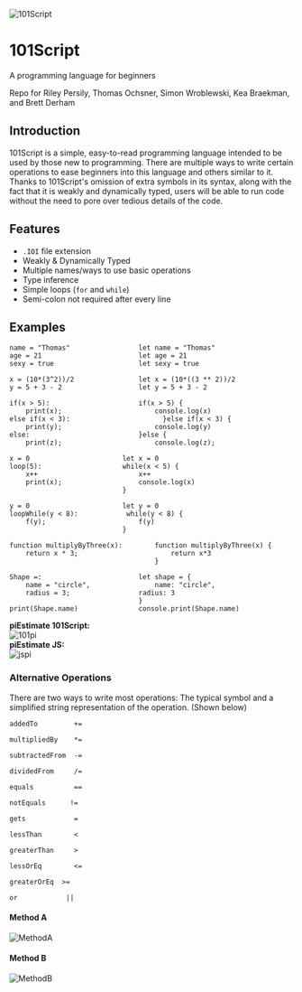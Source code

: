 ![101Script](https://github.com/brettderham/101Script/blob/master/resources/101script-logo.jpg "101Script")
# 101Script
A programming language for beginners

Repo for Riley Persily, Thomas Ochsner, Simon Wroblewski, Kea Braekman, and Brett Derham

## Introduction
101Script is a simple, easy-to-read programming language intended to be used by those new to programming.  There are multiple ways to write certain operations to ease beginners into this language and others similar to it.  Thanks to 101Script's omission of extra symbols in its syntax, along with the fact that it is weakly and dynamically typed, users will be able to run code without the need to pore over tedious details of the code.
## Features
* `.IOI` file extension
* Weakly & Dynamically Typed
* Multiple names/ways to use basic operations
* Type inference
* Simple loops (`for` and `while`)
* Semi-colon not required after every line

## Examples


```
name = "Thomas"                 let name = "Thomas"
age = 21                        let age = 21
sexy = true                     let sexy = true
```

```
x = (10*(3^2))/2				let x = (10*((3 ** 2))/2
y = 5 + 3 - 2					let y = 5 + 3 - 2
```

```
if(x > 5):						if(x > 5) {
	print(x);						console.log(x)
else if(x < 3):					      }else if(x < 3) {
	print(y);						console.log(y)
else:							}else {
	print(z);						console.log(z);
```

```
x = 0                       let x = 0
loop(5):                    while(x < 5) {
    x++                         x++
    print(x);                   console.log(x)
                            }
```

```
y = 0                       let y = 0
loopWhile(y < 8):            while(y < 8) {
    f(y);                       f(y)
                            }
```

```
function multiplyByThree(x):		function multiplyByThree(x) {
	return x * 3;						return x*3
									}
```

```
Shape =:						let shape = {
	name = "circle",				name: "circle",
	radius = 3;					radius: 3
								}
print(Shape.name)				console.print(Shape.name)

```

**piEstimate 101Script:**  
![101pi](https://github.com/brettderham/101Script/blob/master/resources/pie101.png "101pi")  
**piEstimate JS:**  
![jspi](https://github.com/brettderham/101Script/blob/master/resources/pieJS.png "jspi")  

### Alternative Operations
There are two ways to write most operations: The typical symbol and a simplified string representation of the operation.  (Shown below)

```
addedTo         +=

multipliedBy    *=

subtractedFrom  -=

dividedFrom     /=

equals          ==

notEquals	   !=

gets		    =

lessThan        <

greaterThan     >

lessOrEq	    <=

greaterOrEq	 >=

or	          ||
```

#### Method A
![MethodA](https://github.com/brettderham/101Script/blob/master/resources/changeMaker101a.png "Method A")
#### Method B
![MethodB](https://github.com/brettderham/101Script/blob/master/resources/changeMaker101b.png "Method B")
